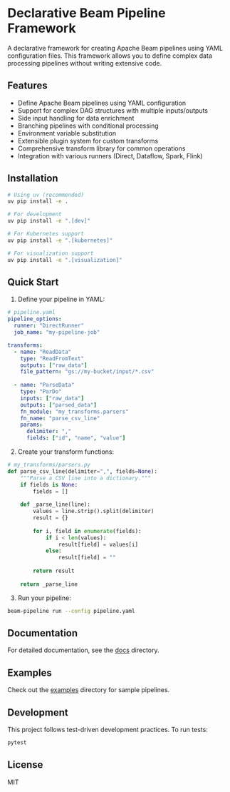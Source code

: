 # Declarative Beam Pipeline Framework

A declarative framework for creating Apache Beam pipelines using YAML configuration files. This framework allows you to define complex data processing pipelines without writing extensive code.

## Features

- Define Apache Beam pipelines using YAML configuration
- Support for complex DAG structures with multiple inputs/outputs
- Side input handling for data enrichment
- Branching pipelines with conditional processing
- Environment variable substitution
- Extensible plugin system for custom transforms
- Comprehensive transform library for common operations
- Integration with various runners (Direct, Dataflow, Spark, Flink)

## Installation

```bash
# Using uv (recommended)
uv pip install -e .

# For development
uv pip install -e ".[dev]"

# For Kubernetes support
uv pip install -e ".[kubernetes]"

# For visualization support
uv pip install -e ".[visualization]"
```

## Quick Start

1. Define your pipeline in YAML:

```yaml
# pipeline.yaml
pipeline_options:
  runner: "DirectRunner"
  job_name: "my-pipeline-job"

transforms:
  - name: "ReadData"
    type: "ReadFromText"
    outputs: ["raw_data"]
    file_pattern: "gs://my-bucket/input/*.csv"
  
  - name: "ParseData"
    type: "ParDo"
    inputs: ["raw_data"]
    outputs: ["parsed_data"]
    fn_module: "my_transforms.parsers"
    fn_name: "parse_csv_line"
    params:
      delimiter: ","
      fields: ["id", "name", "value"]
```

2. Create your transform functions:

```python
# my_transforms/parsers.py
def parse_csv_line(delimiter=",", fields=None):
    """Parse a CSV line into a dictionary."""
    if fields is None:
        fields = []
    
    def _parse_line(line):
        values = line.strip().split(delimiter)
        result = {}
        
        for i, field in enumerate(fields):
            if i < len(values):
                result[field] = values[i]
            else:
                result[field] = ""
        
        return result
    
    return _parse_line
```

3. Run your pipeline:

```bash
beam-pipeline run --config pipeline.yaml
```

## Documentation

For detailed documentation, see the [docs](docs/) directory.

## Examples

Check out the [examples](examples/) directory for sample pipelines.

## Development

This project follows test-driven development practices. To run tests:

```bash
pytest
```

## License

MIT
